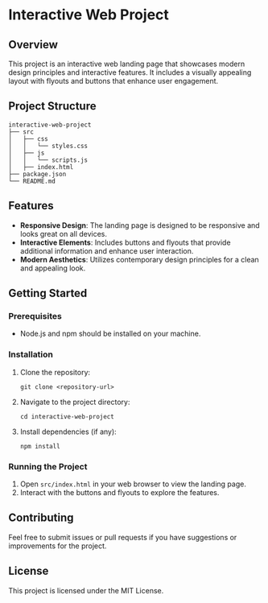 # Interactive Web Project

## Overview
This project is an interactive web landing page that showcases modern design principles and interactive features. It includes a visually appealing layout with flyouts and buttons that enhance user engagement.

## Project Structure
```
interactive-web-project
├── src
│   ├── css
│   │   └── styles.css
│   ├── js
│   │   └── scripts.js
│   ├── index.html
├── package.json
└── README.md
```

## Features
- **Responsive Design**: The landing page is designed to be responsive and looks great on all devices.
- **Interactive Elements**: Includes buttons and flyouts that provide additional information and enhance user interaction.
- **Modern Aesthetics**: Utilizes contemporary design principles for a clean and appealing look.

## Getting Started

### Prerequisites
- Node.js and npm should be installed on your machine.

### Installation
1. Clone the repository:
   ```
   git clone <repository-url>
   ```
2. Navigate to the project directory:
   ```
   cd interactive-web-project
   ```
3. Install dependencies (if any):
   ```
   npm install
   ```

### Running the Project
1. Open `src/index.html` in your web browser to view the landing page.
2. Interact with the buttons and flyouts to explore the features.

## Contributing
Feel free to submit issues or pull requests if you have suggestions or improvements for the project.

## License
This project is licensed under the MIT License.